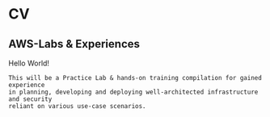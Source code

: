 # CV
## AWS-Labs & Experiences

Hello World!
```text
This will be a Practice Lab & hands-on training compilation for gained experience 
in planning, developing and deploying well-architected infrastructure and security 
reliant on various use-case scenarios.
```

